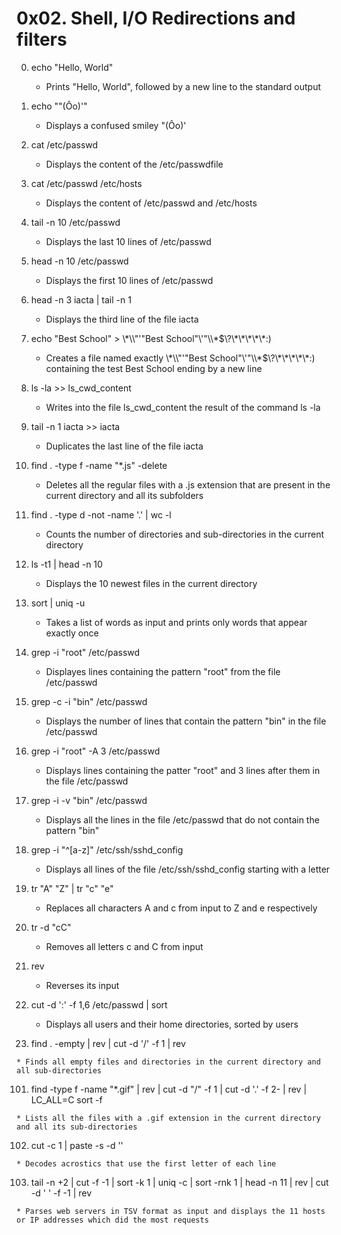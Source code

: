 # 0x02. Shell, I/O Redirections and filters

0. echo "Hello, World"
	* Prints "Hello, World", followed by a new line to the standard output

1. echo "\"(Ôo)'"
	* Displays a confused smiley "(Ôo)'

2. cat /etc/passwd
	* Displays the content of the /etc/passwdfile

3. cat /etc/passwd /etc/hosts
	* Displays the content of /etc/passwd and /etc/hosts

4. tail -n 10 /etc/passwd
	* Displays the last 10 lines of /etc/passwd

5. head -n 10 /etc/passwd
	* Displays the first 10 lines of /etc/passwd

6. head -n 3 iacta | tail -n 1
	* Displays the third line of the file iacta

7. echo "Best School" > \\\*\\\\"'\"Best School\"\\'"\\\\\*\$\\\?\\\*\\\*\\\*\\\*\\\*\:\)
	* Creates a file named exactly \\\*\\\\"'\"Best School\"\\'"\\\\\*\$\\\?\\\*\\\*\\\*\\\*\\\*\:\) containing the test Best School ending by a new line

8. ls -la >> ls_cwd_content
	* Writes into the file ls_cwd_content the result of the command ls -la

9. tail -n 1 iacta >> iacta
	* Duplicates the last line of the file iacta

10. find . -type f -name "*.js" -delete
	* 	Deletes all the regular files with a .js extension that are present in the current directory and all its subfolders

11. find . -type d -not -name '.' | wc -l
	* Counts the number of directories and sub-directories in the current directory

12. ls -t1 | head -n 10
	* Displays the 10 newest files in the current directory

13. sort | uniq -u
	* Takes a list of words as input and prints only words that appear exactly once

14. grep -i "root" /etc/passwd
	* Displayes lines containing the pattern "root" from the file /etc/passwd

15. grep -c -i "bin" /etc/passwd
	* Displays the number of lines that contain the pattern "bin" in the file /etc/passwd

16. grep -i "root" -A 3 /etc/passwd
	* Displays lines containing the patter "root" and 3 lines after them in the file /etc/passwd

17. grep -i -v "bin" /etc/passwd
	* Displays all the lines in the file /etc/passwd that do not contain the pattern "bin"

18. grep -i "^[a-z]" /etc/ssh/sshd_config
	* Displays all lines of the file /etc/ssh/sshd_config starting with a letter

19. tr "A" "Z" | tr "c" "e"
	* Replaces all characters A and c from input to Z and e respectively

20. tr -d "cC"
	* Removes all letters c and C from input

21. rev
	* Reverses its input

22. cut -d ':' -f 1,6 /etc/passwd | sort
	* Displays all users and their home directories, sorted by users

100. find . -empty | rev | cut -d '/' -f 1 | rev

	* Finds all empty files and directories in the current directory and all sub-directories

101. find -type f -name "*.gif" | rev | cut -d "/" -f 1 | cut -d '.' -f 2- | rev | LC_ALL=C sort -f

	* Lists all the files with a .gif extension in the current directory and all its sub-directories

102. cut -c 1 | paste -s -d ''

	* Decodes acrostics that use the first letter of each line

103. tail -n +2 | cut -f -1 | sort -k 1 | uniq -c | sort -rnk 1 | head -n 11 | rev | cut -d ' ' -f -1 | rev

	* Parses web servers in TSV format as input and displays the 11 hosts or IP addresses which did the most requests 
